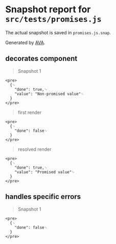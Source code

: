 # Snapshot report for `src/tests/promises.js`

The actual snapshot is saved in `promises.js.snap`.

Generated by [AVA](https://avajs.dev).

## decorates component

> Snapshot 1

    <pre>
      {␊
        "done": true,␊
        "value": "Non-promised value"␊
      }
    </pre>

> first render

    <pre>
      {␊
        "done": false␊
      }
    </pre>

> resolved render

    <pre>
      {␊
        "done": true,␊
        "value": "Promised value"␊
      }
    </pre>

## handles specific errors

> Snapshot 1

    <pre>
      {␊
        "done": false␊
      }
    </pre>
